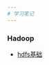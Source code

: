 ```yaml
---
# 学习笔记
---
```


### Hadoop

* [hdfs基础](https://github.com/zhangtutu1996/learnDB/blob/master/note/hdfs.md)
